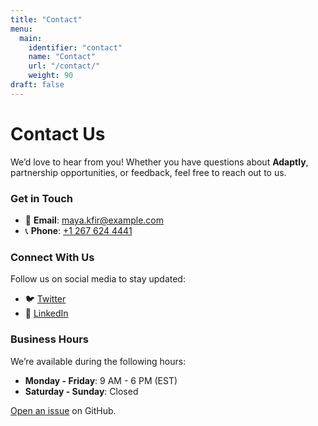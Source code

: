 ```yaml
---
title: "Contact"
menu:
  main:
    identifier: "contact"
    name: "Contact"
    url: "/contact/"
    weight: 90
draft: false
---
```


# Contact Us

We’d love to hear from you! Whether you have questions about **Adaptly**, partnership opportunities, or feedback, feel free to reach out to us.

### Get in Touch
- 📧 **Email**: [maya.kfir@example.com](mailto:maya.kfir@example.com)
- 📞 **Phone**: [+1 267 624 4441](tel:+12676244441)

### Connect With Us
Follow us on social media to stay updated:
- 🐦 [Twitter](https://twitter.com/example)
- 💼 [LinkedIn](https://www.linkedin.com/in/maya-kfir100/)

### Business Hours
We’re available during the following hours:
- **Monday - Friday**: 9 AM - 6 PM (EST)
- **Saturday - Sunday**: Closed

[Open an issue](https://github.com/maya2816/hugo-mock-landing-page-autodeployed/issues/new) on GitHub.

